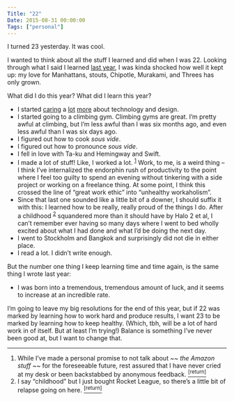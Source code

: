 ```yaml
---
Title: "22"
Date: 2015-08-31 00:00:00
Tags: ["personal"]
---
```


<p>I turned 23 yesterday. It was cool.</p>


<p>I wanted to think about all the stuff I learned and did when I was 22. Looking through what I said I learned <a href="http://jmduke.com/posts/21/">last year</a>, I was kinda shocked how well it kept up: my love for Manhattans, stouts, Chipotle, Murakami, and Threes has only grown.</p>


<p>What did I do this year?  What did I learn this year?</p>


<ul>
<li>I started <a href="/posts/dieter-rams-15-questions/">caring</a> a <a href="/posts/two-weeks-with-the-apple-watch/">lot</a> <a href="/posts/two-weeks-with-the-amazon-echo/">more</a> about technology and design.</li>
<li>I started going to a climbing gym.  Climbing gyms are great.  I’m pretty awful at climbing, but I’m less awful than I was six months ago, and even less awful than I was six days ago.</li>
<li>I figured out how to cook <em>sous vide</em>.</li>
<li>I figured out how to pronounce <em>sous vide</em>.</li>
<li>I fell in love with Ta-ku and Hemingway and Swift.</li>
<li>I made a lot of stuff!  Like, I worked a lot. <sup class="footnote-ref" id="fnref:1"><a href="#fn:1" rel="footnote">1</a></sup>  Work, to me, is a weird thing – I think I’ve internalized the endorphin rush of productivity to the point where I feel too guilty to spend an evening without tinkering with a side project or working on a freelance thing.  At some point, I think this crossed the line of “great work ethic” into “unhealthy workaholism”.<br/></li>
<li>Since that last one sounded like a little bit of a downer, I should suffix it with this: I learned how to be really, really proud of the things I do.  After a childhood <sup class="footnote-ref" id="fnref:2"><a href="#fn:2" rel="footnote">2</a></sup> squandered more than it should have by Halo 2 et al, I can’t remember ever having so many days where I went to bed wholly excited about what I had done and what I’d be doing the next day.</li>
<li>I went to Stockholm and Bangkok and surprisingly did not die in either place.<br/></li>
<li>I read a lot.  I didn’t write enough.</li>
</ul>


<p>But the number one thing I keep learning time and time again, is the same thing I wrote last year:</p>


<ul>
<li>I was born into a tremendous, tremendous amount of luck, and it seems to increase at an incredible rate.</li>
</ul>


<p>I’m going to leave my big resolutions for the end of this year, but if 22 was marked by learning how to work hard and produce results, I want 23 to be marked by learning how to keep healthy.  (Which, tbh, will be a lot of hard work in of itself.  But at least I’m trying!)  Balance is something I’ve never been good at, but I want to change that.</p>


<div class="footnotes">
<hr/>
<ol>
<li id="fn:1">While I’ve made a personal promise to not talk about ~<em>~ the Amazon stuff ~</em>~ for the foreseeable future, rest assured that I have never cried at my desk or been backstabbed by anonymous feedback.
 <a class="footnote-return" href="#fnref:1"><sup>[return]</sup></a></li>
<li id="fn:2">I say “childhood” but I just bought Rocket League, so there’s a little bit of relapse going on here.
 <a class="footnote-return" href="#fnref:2"><sup>[return]</sup></a></li>
</ol>
</div>
	